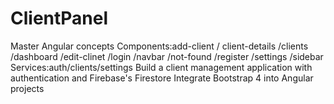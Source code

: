 # ClientPanel 

Master Angular concepts
Components:add-client / client-details /clients /dashboard /edit-clinet /login /navbar /not-found /register /settings /sidebar
Services:auth/clients/settings
Build a client management application with authentication and Firebase's Firestore
Integrate Bootstrap 4 into Angular projects
